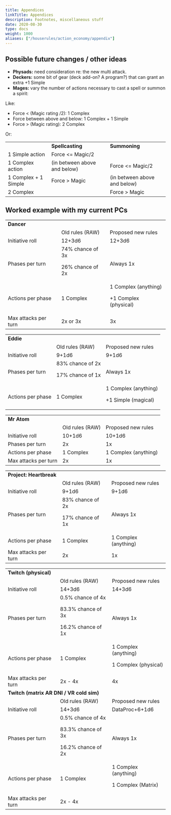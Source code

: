 ```yaml
---
title: Appendices
linkTitle: Appendices
description: Footnotes, miscellaneous stuff
date: 2020-08-30
type: docs
weight: 1000
aliases: ["/houserules/action_economy/appendix"]
---
```




## Possible future changes / other ideas

* **Physads:** need consideration re: the new multi attack.
* **Deckers:** some bit of gear (deck add-on? A program?) that can grant an extra +1 Simple
* **Mages:** vary the number of actions necessary to cast a spell or summon a spirit:

Like:

*   Force \< (Magic rating /2): 1 Complex
*   Force between above and below: 1 Complex + 1 Simple
*   Force \> (Magic rating): 2 Complex

Or:

<table>
  <tr>
   <td>
   </td>
   <td>
<strong>Spellcasting</strong>
   </td>
   <td><strong>Summoning</strong>
   </td>
  </tr>
  <tr>
   <td>1 Simple action
   </td>
   <td>Force &lt;= Magic/2
   </td>
   <td>
   </td>
  </tr>
  <tr>
   <td>1 Complex action
   </td>
   <td>(in between above and below)
   </td>
   <td>Force &lt;= Magic/2
   </td>
  </tr>
  <tr>
   <td>1 Complex + 1 Simple
   </td>
   <td>Force > Magic
   </td>
   <td>(in between above and below)
   </td>
  </tr>
  <tr>
   <td>2 Complex
   </td>
   <td>
   </td>
   <td>Force > Magic
   </td>
  </tr>
</table>





## Worked example with my current PCs


<table>
  <tr>
   <td colspan="3" ><strong>Dancer</strong>
   </td>
  </tr>
  <tr>
   <td>
   </td>
   <td>Old rules (RAW)
   </td>
   <td>Proposed new rules
   </td>
  </tr>
  <tr>
   <td>Initiative roll
   </td>
   <td>12+3d6
   </td>
   <td>12+3d6
   </td>
  </tr>
  <tr>
   <td>Phases per turn
   </td>
   <td>74% chance of 3x
<p>
26% chance of 2x
   </td>
   <td>Always 1x
   </td>
  </tr>
  <tr>
   <td>Actions per phase
   </td>
   <td>1 Complex
   </td>
   <td>1 Complex (anything)
<p>
+1 Complex (physical)
   </td>
  </tr>
  <tr>
   <td>Max attacks per turn
   </td>
   <td>2x or 3x
   </td>
   <td>3x
   </td>
  </tr>
</table>



<table>
  <tr>
   <td colspan="3" ><strong>Eddie</strong>
   </td>
  </tr>
  <tr>
   <td>
   </td>
   <td>Old rules (RAW)
   </td>
   <td>Proposed new rules
   </td>
  </tr>
  <tr>
   <td>Initiative roll
   </td>
   <td>9+1d6
   </td>
   <td>9+1d6
   </td>
  </tr>
  <tr>
   <td>Phases per turn
   </td>
   <td>83% chance of 2x
<p>
17% chance of 1x
   </td>
   <td>Always 1x
   </td>
  </tr>
  <tr>
   <td>Actions per phase
   </td>
   <td>1 Complex
   </td>
   <td>1 Complex (anything)
<p>
+1 Simple (magical)
   </td>
  </tr>
</table>



<table>
  <tr>
   <td colspan="3" ><strong>Mr Atom</strong>
   </td>
  </tr>
  <tr>
   <td>
   </td>
   <td>Old rules (RAW)
   </td>
   <td>Proposed new rules
   </td>
  </tr>
  <tr>
   <td>Initiative roll
   </td>
   <td>10+1d6
   </td>
   <td>10+1d6
   </td>
  </tr>
  <tr>
   <td>Phases per turn
   </td>
   <td>2x
   </td>
   <td>1x
   </td>
  </tr>
  <tr>
   <td>Actions per phase
   </td>
   <td>1 Complex
   </td>
   <td>1 Complex (anything)
   </td>
  </tr>
  <tr>
   <td>Max attacks per turn
   </td>
   <td>2x
   </td>
   <td>1x
   </td>
  </tr>
</table>



<table>
  <tr>
   <td colspan="3" ><strong>Project: Heartbreak</strong>
   </td>
  </tr>
  <tr>
   <td>
   </td>
   <td>Old rules (RAW)
   </td>
   <td>Proposed new rules
   </td>
  </tr>
  <tr>
   <td>Initiative roll
   </td>
   <td>9+1d6
   </td>
   <td>9+1d6
   </td>
  </tr>
  <tr>
   <td>Phases per turn
   </td>
   <td>83% chance of 2x
<p>
17% chance of 1x
   </td>
   <td>Always 1x
   </td>
  </tr>
  <tr>
   <td>Actions per phase
   </td>
   <td>1 Complex
   </td>
   <td>1 Complex (anything)
   </td>
  </tr>
  <tr>
   <td>Max attacks per turn
   </td>
   <td>2x
   </td>
   <td>1x
   </td>
  </tr>
</table>



<table>
  <tr>
   <td colspan="3" ><strong>Twitch (physical)</strong>
   </td>
  </tr>
  <tr>
   <td>
   </td>
   <td>Old rules (RAW)
   </td>
   <td>Proposed new rules
   </td>
  </tr>
  <tr>
   <td>Initiative roll
   </td>
   <td>14+3d6
   </td>
   <td>14+3d6
   </td>
  </tr>
  <tr>
   <td>Phases per turn
   </td>
   <td>0.5% chance of 4x
<p>
83.3% chance of 3x
<p>
16.2% chance of 1x
   </td>
   <td>Always 1x
   </td>
  </tr>
  <tr>
   <td>Actions per phase
   </td>
   <td>1 Complex
   </td>
   <td>1 Complex (anything)
<p>
1 Complex (physical)
   </td>
  </tr>
  <tr>
   <td>Max attacks per turn
   </td>
   <td>2x - 4x
   </td>
   <td>4x
   </td>
  </tr>
  <tr>
   <td colspan="3" ><strong>Twitch (matrix AR DNI / VR cold sim)</strong>
   </td>
  </tr>
  <tr>
   <td>
   </td>
   <td>Old rules (RAW)
   </td>
   <td>Proposed new rules
   </td>
  </tr>
  <tr>
   <td>Initiative roll
   </td>
   <td>14+3d6
   </td>
   <td>DataProc+6+1d6
   </td>
  </tr>
  <tr>
   <td>Phases per turn
   </td>
   <td>0.5% chance of 4x
<p>
83.3% chance of 3x
<p>
16.2% chance of 2x
   </td>
   <td>Always 1x
   </td>
  </tr>
  <tr>
   <td>Actions per phase
   </td>
   <td>1 Complex
   </td>
   <td>1 Complex (anything)
<p>
1 Complex (Matrix)
   </td>
  </tr>
  <tr>
   <td>Max attacks per turn
   </td>
   <td>2x - 4x
   </td>
   <td>
   </td>
  </tr>
</table>